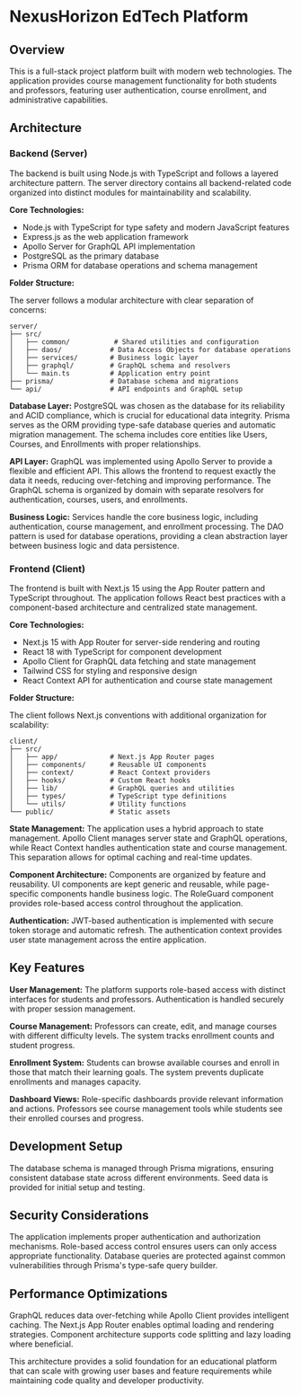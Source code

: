 # NexusHorizon EdTech Platform

## Overview

This is a full-stack project platform built with modern web technologies. The application provides course management functionality for both students and professors, featuring user authentication, course enrollment, and administrative capabilities.

## Architecture

### Backend (Server)

The backend is built using Node.js with TypeScript and follows a layered architecture pattern. The server directory contains all backend-related code organized into distinct modules for maintainability and scalability.

**Core Technologies:**

- Node.js with TypeScript for type safety and modern JavaScript features
- Express.js as the web application framework
- Apollo Server for GraphQL API implementation
- PostgreSQL as the primary database
- Prisma ORM for database operations and schema management

**Folder Structure:**

The server follows a modular architecture with clear separation of concerns:

```
server/
├── src/
│   ├── common/           # Shared utilities and configuration
│   ├── daos/            # Data Access Objects for database operations
│   ├── services/        # Business logic layer
│   ├── graphql/         # GraphQL schema and resolvers
│   └── main.ts          # Application entry point
├── prisma/              # Database schema and migrations
└── api/                 # API endpoints and GraphQL setup
```

**Database Layer:**
PostgreSQL was chosen as the database for its reliability and ACID compliance, which is crucial for educational data integrity. Prisma serves as the ORM providing type-safe database queries and automatic migration management. The schema includes core entities like Users, Courses, and Enrollments with proper relationships.

**API Layer:**
GraphQL was implemented using Apollo Server to provide a flexible and efficient API. This allows the frontend to request exactly the data it needs, reducing over-fetching and improving performance. The GraphQL schema is organized by domain with separate resolvers for authentication, courses, users, and enrollments.

**Business Logic:**
Services handle the core business logic, including authentication, course management, and enrollment processing. The DAO pattern is used for database operations, providing a clean abstraction layer between business logic and data persistence.

### Frontend (Client)

The frontend is built with Next.js 15 using the App Router pattern and TypeScript throughout. The application follows React best practices with a component-based architecture and centralized state management.

**Core Technologies:**

- Next.js 15 with App Router for server-side rendering and routing
- React 18 with TypeScript for component development
- Apollo Client for GraphQL data fetching and state management
- Tailwind CSS for styling and responsive design
- React Context API for authentication and course state management

**Folder Structure:**

The client follows Next.js conventions with additional organization for scalability:

```
client/
├── src/
│   ├── app/             # Next.js App Router pages
│   ├── components/      # Reusable UI components
│   ├── context/         # React Context providers
│   ├── hooks/           # Custom React hooks
│   ├── lib/             # GraphQL queries and utilities
│   ├── types/           # TypeScript type definitions
│   └── utils/           # Utility functions
└── public/              # Static assets
```

**State Management:**
The application uses a hybrid approach to state management. Apollo Client manages server state and GraphQL operations, while React Context handles authentication state and course management. This separation allows for optimal caching and real-time updates.

**Component Architecture:**
Components are organized by feature and reusability. UI components are kept generic and reusable, while page-specific components handle business logic. The RoleGuard component provides role-based access control throughout the application.

**Authentication:**
JWT-based authentication is implemented with secure token storage and automatic refresh. The authentication context provides user state management across the entire application.

## Key Features

**User Management:**
The platform supports role-based access with distinct interfaces for students and professors. Authentication is handled securely with proper session management.

**Course Management:**
Professors can create, edit, and manage courses with different difficulty levels. The system tracks enrollment counts and student progress.

**Enrollment System:**
Students can browse available courses and enroll in those that match their learning goals. The system prevents duplicate enrollments and manages capacity.

**Dashboard Views:**
Role-specific dashboards provide relevant information and actions. Professors see course management tools while students see their enrolled courses and progress.

## Development Setup

The database schema is managed through Prisma migrations, ensuring consistent database state across different environments. Seed data is provided for initial setup and testing.

## Security Considerations

The application implements proper authentication and authorization mechanisms. Role-based access control ensures users can only access appropriate functionality. Database queries are protected against common vulnerabilities through Prisma's type-safe query builder.

## Performance Optimizations

GraphQL reduces data over-fetching while Apollo Client provides intelligent caching. The Next.js App Router enables optimal loading and rendering strategies. Component architecture supports code splitting and lazy loading where beneficial.

This architecture provides a solid foundation for an educational platform that can scale with growing user bases and feature requirements while maintaining code quality and developer productivity.
